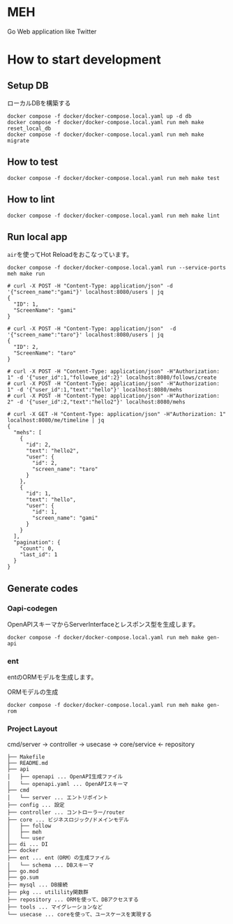 # MEH
Go Web application like Twitter

# How to start development

## Setup DB

ローカルDBを構築する
```
docker compose -f docker/docker-compose.local.yaml up -d db
docker compose -f docker/docker-compose.local.yaml run meh make reset_local_db
docker compose -f docker/docker-compose.local.yaml run meh make migrate
```

## How to test
```
docker compose -f docker/docker-compose.local.yaml run meh make test
```

## How to lint

```
docker compose -f docker/docker-compose.local.yaml run meh make lint
```

## Run local app

`air`を使ってHot Reloadをおこなっています。
```
docker compose -f docker/docker-compose.local.yaml run --service-ports meh make run
```

```
# curl -X POST -H "Content-Type: application/json" -d '{"screen_name":"gami"}' localhost:8080/users | jq
{
  "ID": 1,
  "ScreenName": "gami"
}

# curl -X POST -H "Content-Type: application/json"  -d '{"screen_name":"taro"}' localhost:8080/users | jq
{
  "ID": 2,
  "ScreenName": "taro"
}

# curl -X POST -H "Content-Type: application/json" -H"Authorization: 1" -d '{"user_id":1,"followee_id":2}' localhost:8080/follows/create
# curl -X POST -H "Content-Type: application/json" -H"Authorization: 1" -d '{"user_id":1,"text":"hello"}' localhost:8080/mehs
# curl -X POST -H "Content-Type: application/json" -H"Authorization: 2" -d '{"user_id":2,"text":"hello2"}' localhost:8080/mehs

# curl -X GET -H "Content-Type: application/json" -H"Authorization: 1" localhost:8080/me/timeline | jq 
{
  "mehs": [
    {
      "id": 2,
      "text": "hello2",
      "user": {
        "id": 2,
        "screen_name": "taro"
      }
    },
    {
      "id": 1,
      "text": "hello",
      "user": {
        "id": 1,
        "screen_name": "gami"
      }
    }
  ],
  "pagination": {
    "count": 0,
    "last_id": 1
  }
}
```



## Generate codes

### Oapi-codegen

OpenAPIスキーマからServerInterfaceとレスポンス型を生成します。

```
docker compose -f docker/docker-compose.local.yaml run meh make gen-api
```

### ent

entのORMモデルを生成します。

ORMモデルの生成
```
docker compose -f docker/docker-compose.local.yaml run meh make gen-rom
```

### Project Layout
cmd/server -> controller -> usecase -> core/service <- repository

```
├── Makefile
├── README.md
├── api
│   ├── openapi ... OpenAPI生成ファイル
│   └── openapi.yaml ... OpenAPIスキーマ
├── cmd
│   └── server ... エントリポイント
├── config ... 設定
├── controller ... コントローラー/router
├── core ... ビジネスロジック/ドメインモデル
│   ├── follow
│   ├── meh
│   └── user
├── di ... DI
├── docker
├── ent ... ent（ORM）の生成ファイル
│   └── schema ... DBスキーマ
├── go.mod
├── go.sum
├── mysql ... DB接続
├── pkg ... utilility関数群
├── repository ... ORMを使って、DBアクセスする
├── tools ... マイグレーションなど
└── usecase ... coreを使って、ユースケースを実現する
```